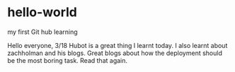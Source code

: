 # hello-world
my first Git hub learning

Hello everyone,
3/18
Hubot is a great thing I learnt today. I also learnt about zachholman and his blogs. Great blogs about how the deployment should be the most boring task. Read that again.

